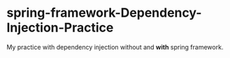 # spring-framework-Dependency-Injection-Practice
My practice with dependency injection without and **with** spring framework.
